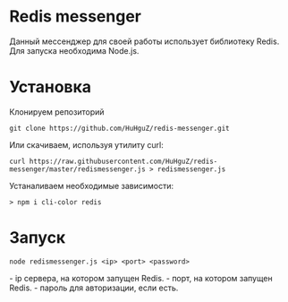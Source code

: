 # Redis messenger
Данный мессенджер для своей работы использует библиотеку Redis. Для запуска необходима Node.js.
# Установка
Клонируем репозиторий
~~~~
git clone https://github.com/HuHguZ/redis-messenger.git
~~~~
Или скачиваем, используя утилиту curl:
~~~~
curl https://raw.githubusercontent.com/HuHguZ/redis-messenger/master/redismessenger.js > redismessenger.js
~~~~
Устаналиваем необходимые зависимости:
~~~~
> npm i cli-color redis
~~~~
# Запуск
~~~~
node redismessenger.js <ip> <port> <password>
~~~~
<ip> - ip сервера, на котором запущен Redis.
<port> - порт, на котором запущен Redis.
<password> - пароль для авторизации, если есть.

